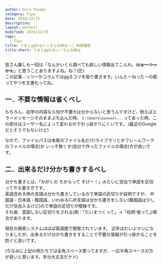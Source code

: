 ```yaml
---
author: Sora Tonami
category: Tips
date: 2024/12/15
description: ''
layout: default
modified: 2024/12/15
tags:
  - Tips
title: うまくggれない！そんな時は \| 制御講習
title-short: うまくggれない！そんな時は
---
```


皆さん誰しも一回は「なんかいくら調べても欲しい情報出てこんわ。~~はぁ〜つっかえ~~」と思うことありますよね。ね？(圧)\
この記事...っつーかコラムではggるコツを殴り書きます。いんたーねったーの勘ってやつを文書化ってね。

## 一．不要な情報は省くべし

もちろん、初学の内容なら何が不要かは分からないと思うんですけど、例えばエラーメッセージそのままぶち込んだ時、
`C:\Users\xxxxxx\...`ってあった時、この部分はユーザー名によって変わるので引っ掛かりにくいです。 (最近のGoogleだとそうでもないけど)

なので、ファイルパスは末尾のファイル名だけ(ライブラリとかフレームワークのファイルの場合)か いっそ無くす(自分で作ったファイルの場合)方が良いです。

## 二．出来るだけ分かち書きするべし

分かち書きとは、「かがくの ちからって
すげー！」みたいに空白で単語を区切ってやる書き方です。\
英語含め大体の言語は分かち書きしているので単語の区切りが自明ですが、
中国語・日本語・韓国語、いわゆるCJK言語は分かち書きをしない(韓国語は少しだけ空白入るけど)ので単語の区切りが曖昧です。\
それ故、意図しない区切りをされる(例：「たいまつくって」→「松明
喰って」)場合があります。

現在の検索システムはほぼ英語圏で開発されています。 近年はだいぶマシになりましたが、出来るだけ分かち書きをすることで不要な情報が引っ掛かることを防ぐと良いです。

(ちなみに上記の例たちでは全角スペース使ってますが、一応半角スペースの方が良いと思います。多分大丈夫だケド)
